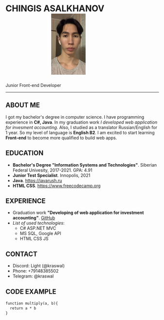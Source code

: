 # CHINGIS ASALKHANOV <img src="ava.jpg" style="height: 200px; margin-left: 150px;">
Junior Front-end Developer
***
## ABOUT ME
I got my bachelor's degree in computer science. I have programming experience in **C#, Java**. In my graduation work *I developed web application for invesment accounting*.
Also, I studied as a translator Russian/English for 1 year. So my level of language is **English B2**.
I am excited to start learning **Front-end** to become more qualified to build web apps.
## EDUCATION
* **Bachelor's Degree "Information Systems and Technologies"**. Siberian Federal Univesity, 2017-2021. GPA: 4.91
* **Junior Test Specialist**. Innopolis, 2021
* **Java**. https://javarush.ru
* **HTML CSS**. https://www.freecodecamp.org

## EXPERIENCE
* Graduation work **"Developing of web application for investment accounting"**. [GitHub](https://github.com/kraswal/hamster)
* *List of used technologies*: 
    * C# ASP\.NET MVC
    * MS SQL, Google API
    * HTML CSS JS

## CONTACT
+ Discord: Light (@kraswal)
+ Phone: +79148385502
+ Telegram: @kraswal

## CODE EXAMPLE
```
function multiply(a, b){
  return a * b
}
```